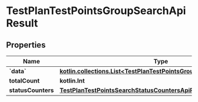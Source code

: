 
# TestPlanTestPointsGroupSearchApiResult

## Properties
| Name | Type | Description | Notes |
| ------------ | ------------- | ------------- | ------------- |
| **&#x60;data&#x60;** | [**kotlin.collections.List&lt;TestPlanTestPointsGroupSearchItemApiResult&gt;**](TestPlanTestPointsGroupSearchItemApiResult.md) |  |  |
| **totalCount** | **kotlin.Int** |  |  |
| **statusCounters** | [**TestPlanTestPointsSearchStatusCountersApiResult**](TestPlanTestPointsSearchStatusCountersApiResult.md) |  |  |



